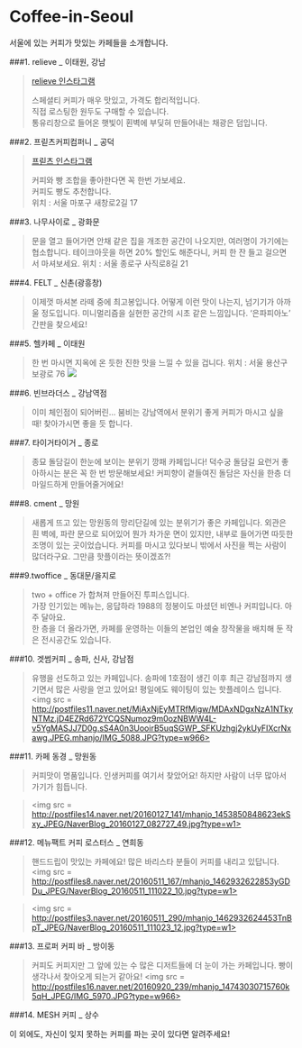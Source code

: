 # Coffee-in-Seoul
서울에 있는 커피가 맛있는 카페들을 소개합니다.


###1. relieve _ 이태원, 강남
>[relieve 인스타그램](https://www.instagram.com/relievecoffee/)
>
>스페셜티 커피가 매우 맛있고, 가격도 합리적입니다.<br />
>직접 로스팅한 원두도 구매할 수 있습니다.<br />
>통유리창으로 들어온 햇빛이 횐벽에 부딪혀 만들어내는 채광은 덤입니다.<br />

###2. 프릳츠커피컴퍼니 _ 공덕
>[프릳츠 인스타그램](https://www.instagram.com/fritzcoffeecompany/)<br />
>
>커피와 빵 조합을 좋아한다면 꼭 한번 가보세요. <br />
>커피도 빵도 추천합니다.<br />
>위치 : 서울 마포구 새창로2길 17


###3. 나무사이로 _ 광화문
>문을 열고 들어가면 안채 같은 집을 개조한 공간이 나오지만, 여러명이 가기에는 협소합니다.
>테이크아웃을 하면 20% 할인도 해준다니, 커피 한 잔 들고 걸으면서 마셔보세요.
>위치 : 서울 종로구 사직로8길 21
>
###4. FELT _ 신촌(광흥창)
>이제껏 마셔본 라떼 중에 최고봉입니다. 어떻게 이런 맛이 나는지, 넘기기가 아까울 정도입니다.
>미니멀리즘을 실현한 공간의 시초 같은 느낌입니다. ‘은파피아노’ 간판을 찾으세요!

###5. 헬카페 _ 이태원
>한 번 마시면 지옥에 온 듯한 진한 맛을 느낄 수 있을 겁니다.
>위치 : 서울 용산구 보광로 76
> <img src = http://blogfiles5.naver.net/20160302_207/justlike_you_1456929520541tgJ8S_JPEG/%C0%CC%C5%C2%BF%F8%C4%AB%C6%E4_%C7%EF%C4%AB%C6%E4_%282%29.jpg>

###6. 빈브라더스 _ 강남역점
>이미 체인점이 되어버린... 붐비는 강남역에서 분위기 좋게 커피가 마시고 싶을 때!
>찾아가시면 좋을 듯 합니다.

###7. 타이거타이거 _ 종로
>종묘 돌담길이 한눈에 보이는 분위기 깡패 카페입니다! 덕수궁 돌담길 요런거 좋아하시는 분은 꼭 한 번 방문해보세요! 커피향이 곁들여진 돌담은 자신을 한층 더 마일드하게 만들어줄거에요!

###8. cment _ 망원
>새롭게 뜨고 있는 망원동의 망리단길에 있는 분위기가 좋은 카페입니다. 외관은 흰 벽에, 파란 문으로 되어있어 뭔가 차가운 면이 있지만, 내부로 들어가면 따듯한 조명이 있는 곳이었습니다.
>커피를 마시고 있다보니 밖에서 사진을 찍는 사람이 많더라구요. 그만큼 핫플이라는 뜻이겠죠?!

###9.twoffice _ 동대문/을지로
> two + office 가 합쳐져 만들어진 투피스입니다.<br />
> 가장 인기있는 메뉴는, 응답하라 1988의 정봉이도 마셨던 비엔나 커피입니다. 아주 달아요.<br />
> 한 층을 더 올라가면, 카페를 운영하는 이들의 본업인 예술 창작물을 배치해 둔 작은 전시공간도 있습니다.<br />


###10. 겟썸커피 _ 송파, 신사, 강남점
>유행을 선도하고 있는 카페입니다. 송파에 1호점이 생긴 이후 최근 강남점까지 생기면서 많은 사랑을 얻고 있어요! 평일에도 웨이팅이 있는 핫플레이스 입니다.
><img src = http://postfiles11.naver.net/MjAxNjEyMTRfMjgw/MDAxNDgxNzA1NTkyNTMz.jD4EZRd672YCQSNumoz9m0ozNBWW4L-v5YgMASJJ7D0g.sS4A0n3UooirB5uqSGWP_SFKUzhgj2ykUyFIXcrNxawg.JPEG.mhanjo/IMG_5088.JPG?type=w966>

###11. 카페 동경 _ 망원동
>커피맛이 명품입니다. 인생커피를 여기서 찾았어요! 하지만 사람이 너무 많아서 가기가 힘듭니다.

><img src = http://postfiles14.naver.net/20160127_141/mhanjo_1453850848623ekSxy_JPEG/NaverBlog_20160127_082727_49.jpg?type=w1>

###12. 메뉴팩트 커피 로스터스 _ 연희동
>핸드드립이 맛있는 카페에요! 많은 바리스타 분들이 커피를 내리고 있답니다.
> <img src = http://postfiles8.naver.net/20160511_167/mhanjo_1462932622853yGDDu_JPEG/NaverBlog_20160511_111022_10.jpg?type=w1>

><img src = http://postfiles3.naver.net/20160511_290/mhanjo_1462932624453TnBpT_JPEG/NaverBlog_20160511_111023_12.jpg?type=w1>


###13. 프로퍼 커피 바 _ 방이동
>커피도 커피지만 그 앞에 있는 수 많은 디저트들에 더 눈이 가는 카페입니다. 빵이 생각나서 찾아오게 되는거 같아요!
><img src = http://postfiles16.naver.net/20160920_239/mhanjo_14743030715760k5qH_JPEG/IMG_5970.JPG?type=w966>

###14. MESH 커피 _ 상수


이 외에도, 자신이 잊지 못하는 커피를 파는 곳이 있다면 알려주세요!
